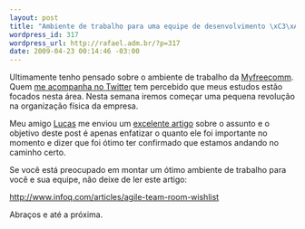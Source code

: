 ```yaml
--- 
layout: post
title: "Ambiente de trabalho para uma equipe de desenvolvimento \xC3\xA1gil"
wordpress_id: 317
wordpress_url: http://rafael.adm.br/?p=317
date: 2009-04-23 00:14:46 -03:00
---
```

Ultimamente tenho pensado sobre o ambiente de trabalho da <a href="http://myfreecomm.com.br">Myfreecomm</a>. Quem <a href="http://twitter.com/rafaelp">me acompanha no Twitter</a> tem percebido que meus estudos estão focados nesta área. Nesta semana iremos começar uma pequena revolução na organização física da empresa.

Meu amigo <a href="http://intelitiva.com/QuemSomos">Lucas</a> me enviou um <a href="http://www.infoq.com/articles/agile-team-room-wishlist">excelente artigo</a> sobre o assunto e o objetivo deste post é apenas enfatizar o quanto ele foi importante no momento e dizer que foi ótimo ter confirmado que estamos andando no caminho certo.

Se você está preocupado em montar um ótimo ambiente de trabalho para você e sua equipe, não deixe de ler este artigo:

<a href="http://www.infoq.com/articles/agile-team-room-wishlist">http://www.infoq.com/articles/agile-team-room-wishlist</a>

Abraços e até a próxima.
